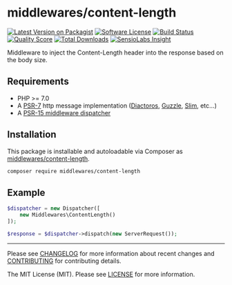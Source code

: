 # middlewares/content-length

[![Latest Version on Packagist][ico-version]][link-packagist]
[![Software License][ico-license]](LICENSE)
[![Build Status][ico-travis]][link-travis]
[![Quality Score][ico-scrutinizer]][link-scrutinizer]
[![Total Downloads][ico-downloads]][link-downloads]
[![SensioLabs Insight][ico-sensiolabs]][link-sensiolabs]

Middleware to inject the Content-Length header into the response based on the body size.

## Requirements

* PHP >= 7.0
* A [PSR-7](https://packagist.org/providers/psr/http-message-implementation) http message implementation ([Diactoros](https://github.com/zendframework/zend-diactoros), [Guzzle](https://github.com/guzzle/psr7), [Slim](https://github.com/slimphp/Slim), etc...)
* A [PSR-15 middleware dispatcher](https://github.com/middlewares/awesome-psr15-middlewares#dispatcher)

## Installation

This package is installable and autoloadable via Composer as [middlewares/content-length](https://packagist.org/packages/middlewares/content-length).

```sh
composer require middlewares/content-length
```

## Example

```php
$dispatcher = new Dispatcher([
	new Middlewares\ContentLength()
]);

$response = $dispatcher->dispatch(new ServerRequest());
```

---

Please see [CHANGELOG](CHANGELOG.md) for more information about recent changes and [CONTRIBUTING](CONTRIBUTING.md) for contributing details.

The MIT License (MIT). Please see [LICENSE](LICENSE) for more information.

[ico-version]: https://img.shields.io/packagist/v/middlewares/content-length.svg?style=flat-square
[ico-license]: https://img.shields.io/badge/license-MIT-brightgreen.svg?style=flat-square
[ico-travis]: https://img.shields.io/travis/middlewares/content-length/master.svg?style=flat-square
[ico-scrutinizer]: https://img.shields.io/scrutinizer/g/middlewares/content-length.svg?style=flat-square
[ico-downloads]: https://img.shields.io/packagist/dt/middlewares/content-length.svg?style=flat-square
[ico-sensiolabs]: https://img.shields.io/sensiolabs/i/b47458aa-65b9-4970-bfcf-4e6e9b79dcc5.svg?style=flat-square

[link-packagist]: https://packagist.org/packages/middlewares/content-length
[link-travis]: https://travis-ci.org/middlewares/content-length
[link-scrutinizer]: https://scrutinizer-ci.com/g/middlewares/content-length
[link-downloads]: https://packagist.org/packages/middlewares/content-length
[link-sensiolabs]: https://insight.sensiolabs.com/projects/b47458aa-65b9-4970-bfcf-4e6e9b79dcc5
